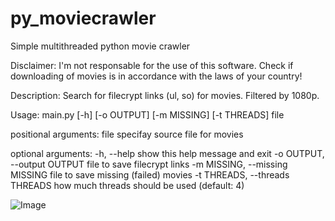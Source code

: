 # py_moviecrawler
Simple multithreaded python movie crawler

Disclaimer: I'm not responsable for the use of this software. Check if downloading of movies is in accordance with the laws of your country!

Description:
Search for filecrypt links (ul, so) for movies. Filtered by 1080p.

Usage: main.py [-h] [-o OUTPUT] [-m MISSING] [-t THREADS] file

positional arguments:
  file                  specifay source file for movies

optional arguments:
  -h, --help            show this help message and exit
  -o OUTPUT, --output OUTPUT
                        file to save filecrypt links
  -m MISSING, --missing MISSING
                        file to save missing (failed) movies
  -t THREADS, --threads THREADS
                        how much threads should be used (default: 4)

![Image](https://github.com/twoDarkMessiah/py_moviecrawler/blob/master/py_moviecrawler.png?raw=true)